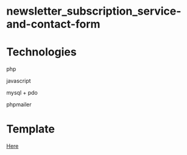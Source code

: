 # newsletter_subscription_service-and-contact-form

# Technologies


php

javascript

mysql + pdo

phpmailer

# Template

[Here](https://templatemo.com/tag/one-page)


